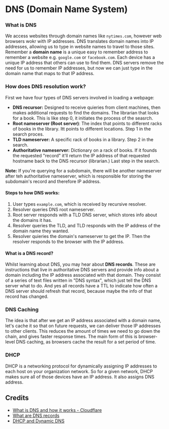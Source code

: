 # DNS (Domain Name System)

### What is DNS
We access websites through domain names like `nytimes.com`, however web browsers wokr with IP addresses. DNS translates domain names into IP addresses, allowing us to type in website names to travel to those sites. Remember a **domain name** is a unique easy to remember address to remember a website e.g. `google.com` or `facebook.com`. Each device has a unique IP address that others can use to find them. DNS servers remove the need for us to remember IP addresses, but now we can just type in the domain name that maps to that IP address.

### How does DNS resolution work?
First we have four types of DNS servers involved in loading a webpage:
- **DNS recursor:** Designed to receive quieries from client machines, then makes additional requests to find the domains. The librarian that looks for a book. This is like step 0, it initiates the process of the seasrch.
- **Root nameserver (Root server)**: The index that points to different racks of books in the library. Itt points to different locations. Step 1 in the search proces.
- **TLD nameserver:** A specific rack of books in a library. Step 2 in the search.
- **Authoritative nameserver:** Dictionary on a rack of books. If it founds the requested "record" it'll return the IP address of that requested hostname back to the DNS recursor (librarian.) Last step in the search. 

**Note:** If you're querying for a subdomain, there will be another nameserver after teh authoritative nameserver, which is responsible for storing the subdomain's record and therefore IP address.

#### Steps to how DNS works:
1. User types `example.com`, which is received by recursive resolver.
2. Resolver queries DNS root nameserver.
3. Root server responds with a TLD DNS server, which stores info about the domains it has.
4. Resolver queries the TLD, and TLD responds with the IP address of the domain name they wanted.
5. Resolver quieries the domain's nameserver to get the IP. Then the resolver responds to the browser with the IP address.

#### What is a DNS record?
Whilst learning about DNS, you may hear about **DNS records**. These are instructions that live in authoritative DNS servers and provide info about a domain including the IP address associated with that domain. They consist of a series of text files written in "DNS syntax", which just tell the DNS server what to do. And yes all records have a TTL to indicate how often a DNS server should refresh that record, because maybe the info of that record has changed.


### DNS Caching 
The idea is that after we get an IP address associated with a domain name, let's cache it so that on future requests, we can deliver those IP addresses to other clients. This reduces the amount of times we need to go down the chain, and gives faster response times. The main form of this is browser-level DNS caching, as browsers cache the result for a set period of time.

### DHCP 
DHCP is a networking protocol for dynamically assigning IP addresses to each host on your organization network. So for a given network, DHCP makes sure all of those devices have an IP address. It also assigns DNS address.


## Credits
- [What is DNS and how it works - Cloudflare](https://www.cloudflare.com/learning/dns/glossary/what-is-a-domain-name/)
- [What are DNS records](https://www.cloudflare.com/learning/dns/dns-records/)
- [DHCP and Dynamic DNS](https://www.cloudflare.com/learning/dns/glossary/dynamic-dns/)